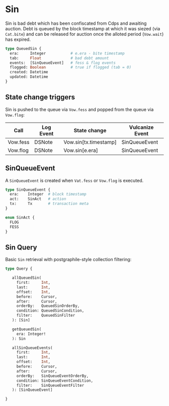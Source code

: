 # Sin

Sin is bad debt which has been confiscated from Cdps and awaiting auction. Debt
is queued by the block timestamp at which it was siezed (via `Cat.bite`) and
can be released for auction once the alloted period (`Vow.wait`) has expired.

```graphql
type QueuedSin {
  era:     Integer           # e.era - bite timestamp
  tab:     Float             # bad debt amount
  events:  [SinQueueEvent]   # fess & flog events
  flogged: Boolean           # true if flogged (tab = 0)
  created: Datetime
  updated: Datetime
}
```

## State change triggers

Sin is pushed to the queue via `Vow.fess` and popped from the queue via `Vow.flog`:

| Call           | Log Event | State change           | Vulcanize Event |
| -------------- | --------- | ---------------------- | --------------- |
| Vow.fess       | DSNote    | Vow.sin[tx.timestamp]  | SinQueueEvent        |
| Vow.flog       | DSNote    | Vow.sin[e.era]         | SinQueueEvent        |

## SinQueueEvent

A `SinQueueEvent` is created when `Vat.fess` or `Vow.flog` is executed.

```graphql
type SinQueueEvent {
  era:    Integer  # block timestamp
  act:    SinAct   # action
  tx:     Tx       # transaction meta
}

enum SinAct {
  FLOG
  FESS
}
```

## Sin Query

Basic `Sin` retrieval with postgraphile-style collection filtering:

```graphql
type Query {

   allQueuedSin(
     first:     Int,
     last:      Int,
     offset:    Int,
     before:    Cursor,
     after:     Cursor,
     orderBy:   QueuedSinOrderBy,
     condition: QueuedSinCondition,
     filter:    QueuedSinFilter
   ): [Sin]

   getQueuedSin(
     era: Integer!
   ): Sin

   allSinQueueEvents(
     first:     Int,
     last:      Int,
     offset:    Int,
     before:    Cursor,
     after:     Cursor,
     orderBy:   SinQueueEventOrderBy,
     condition: SinQueueEventCondition,
     filter:    SinQueueEventFilter
   ): [SinQueueEvent]

}
```
